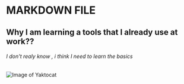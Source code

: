 # MARKDOWN FILE 
## Why I am learning a tools that I already use at work??
###### I don't realy know , i think I need to learn the basics

![Image of Yaktocat](https://octodex.github.com/images/yaktocat.png)

